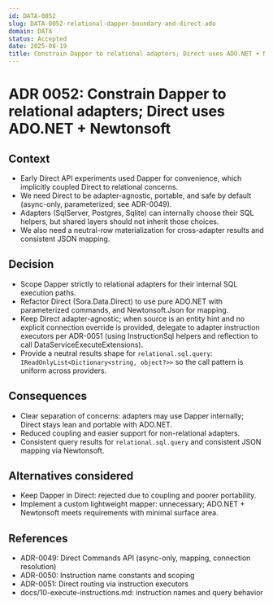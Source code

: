 ```yaml
---
id: DATA-0052
slug: DATA-0052-relational-dapper-boundary-and-direct-ado
domain: DATA
status: Accepted
date: 2025-08-19
title: Constrain Dapper to relational adapters; Direct uses ADO.NET + Newtonsoft
---
```

 
# ADR 0052: Constrain Dapper to relational adapters; Direct uses ADO.NET + Newtonsoft

## Context

- Early Direct API experiments used Dapper for convenience, which implicitly coupled Direct to relational concerns.
- We need Direct to be adapter-agnostic, portable, and safe by default (async-only, parameterized; see ADR-0049).
- Adapters (SqlServer, Postgres, Sqlite) can internally choose their SQL helpers, but shared layers should not inherit those choices.
- We also need a neutral-row materialization for cross-adapter results and consistent JSON mapping.

## Decision

- Scope Dapper strictly to relational adapters for their internal SQL execution paths.
- Refactor Direct (Sora.Data.Direct) to use pure ADO.NET with parameterized commands, and Newtonsoft.Json for mapping.
- Keep Direct adapter-agnostic; when source is an entity hint and no explicit connection override is provided, delegate to adapter instruction executors per ADR-0051 (using InstructionSql helpers and reflection to call DataServiceExecuteExtensions).
- Provide a neutral results shape for `relational.sql.query`: `IReadOnlyList<Dictionary<string, object?>>` so the call pattern is uniform across providers.

## Consequences

- Clear separation of concerns: adapters may use Dapper internally; Direct stays lean and portable with ADO.NET.
- Reduced coupling and easier support for non-relational adapters.
- Consistent query results for `relational.sql.query` and consistent JSON mapping via Newtonsoft.

## Alternatives considered

- Keep Dapper in Direct: rejected due to coupling and poorer portability.
- Implement a custom lightweight mapper: unnecessary; ADO.NET + Newtonsoft meets requirements with minimal surface area.

## References

- ADR-0049: Direct Commands API (async-only, mapping, connection resolution)
- ADR-0050: Instruction name constants and scoping
- ADR-0051: Direct routing via instruction executors
- docs/10-execute-instructions.md: instruction names and query behavior
